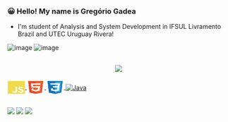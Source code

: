  <h3>😀 Hello! My name is Gregório Gadea</h3>

- I'm student of Analysis and System Development in IFSUL Livramento Brazil and UTEC Uruguay Rivera!

![image](https://user-images.githubusercontent.com/94922868/185705954-ea1e68bf-7736-47e2-b419-3c75ff731be0.png)  ![image](https://user-images.githubusercontent.com/94922868/185706037-26d2d706-f841-41d3-a475-4a9463caa3a2.png)



<br>

 

<div align="center">
  <a href="https://github.com/gregoriogadea">
  <img height="180em" src="https://github-readme-stats.vercel.app/api?username=gregoriogadea&show_icons=true&theme=github_dark&include_all_commits=true&count_private=true"/>
</div>
  
<div style="display: inline_block"><br>
  <img align="center" alt="Js" height="30" width="40" src="https://raw.githubusercontent.com/devicons/devicon/master/icons/javascript/javascript-plain.svg">
  <img align="center" alt="HTML" height="30" width="40" src="https://raw.githubusercontent.com/devicons/devicon/master/icons/html5/html5-original.svg">
  <img align="center" alt="CSS" height="30" width="40" src="https://raw.githubusercontent.com/devicons/devicon/master/icons/css3/css3-original.svg">
  <img align="center" alt="Java" height="30" width="40" src="https://cdn.jsdelivr.net/gh/devicons/devicon/icons/java/java-original.svg">
</div>

  ##

<div>
  
 <a href="https://discord.gg/Grego#0973" target="_blank"><img src="https://img.shields.io/badge/Discord-7289DA?style=for-the-badge&logo=discord&logoColor=white" target="_blank"></a> 
 <a href = "mailto:gregorio.gumaraesg@gmail.com"><img src="https://img.shields.io/badge/-Gmail-%23333?style=for-the-badge&logo=gmail&logoColor=white" target="_blank"></a>
 <a href="https://www.linkedin.com/in/gregoriogadea" target="_blank"><img src="https://img.shields.io/badge/-LinkedIn-%230077B5?style=for-the-badge&logo=linkedin&logoColor=white"  target="_blank"></a>   

</div>
